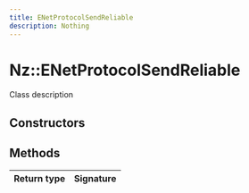 ```yaml
---
title: ENetProtocolSendReliable
description: Nothing
---
```


# Nz::ENetProtocolSendReliable

Class description

## Constructors


## Methods

| Return type | Signature |
| ----------- | --------- |
